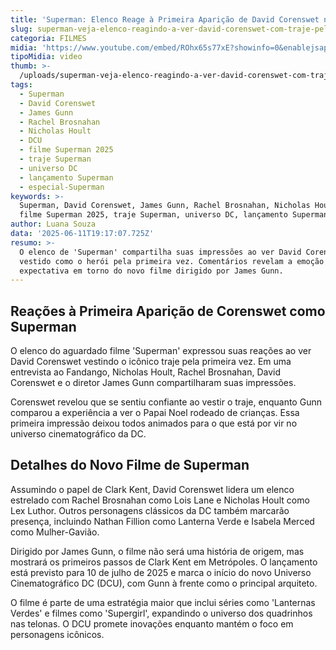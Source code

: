```yaml
---
title: 'Superman: Elenco Reage à Primeira Aparição de David Corenswet no Traje Icônico'
slug: superman-veja-elenco-reagindo-a-ver-david-corenswet-com-traje-pela-1-vez
categoria: FILMES
midia: 'https://www.youtube.com/embed/ROhx65s77xE?showinfo=0&enablejsapi=1'
tipoMidia: video
thumb: >-
  /uploads/superman-veja-elenco-reagindo-a-ver-david-corenswet-com-traje-pela-1-vez-thumb.png
tags:
  - Superman
  - David Corenswet
  - James Gunn
  - Rachel Brosnahan
  - Nicholas Hoult
  - DCU
  - filme Superman 2025
  - traje Superman
  - universo DC
  - lançamento Superman
  - especial-Superman
keywords: >-
  Superman, David Corenswet, James Gunn, Rachel Brosnahan, Nicholas Hoult, DCU,
  filme Superman 2025, traje Superman, universo DC, lançamento Superman
author: Luana Souza
data: '2025-06-11T19:17:07.725Z'
resumo: >-
  O elenco de 'Superman' compartilha suas impressões ao ver David Corenswet
  vestido como o herói pela primeira vez. Comentários revelam a emoção e
  expectativa em torno do novo filme dirigido por James Gunn.
---
```


## Reações à Primeira Aparição de Corenswet como Superman

O elenco do aguardado filme 'Superman' expressou suas reações ao ver David Corenswet vestindo o icônico traje pela primeira vez. Em uma entrevista ao Fandango, Nicholas Hoult, Rachel Brosnahan, David Corenswet e o diretor James Gunn compartilharam suas impressões.

Corenswet revelou que se sentiu confiante ao vestir o traje, enquanto Gunn comparou a experiência a ver o Papai Noel rodeado de crianças. Essa primeira impressão deixou todos animados para o que está por vir no universo cinematográfico da DC.

## Detalhes do Novo Filme de Superman

Assumindo o papel de Clark Kent, David Corenswet lidera um elenco estrelado com Rachel Brosnahan como Lois Lane e Nicholas Hoult como Lex Luthor. Outros personagens clássicos da DC também marcarão presença, incluindo Nathan Fillion como Lanterna Verde e Isabela Merced como Mulher-Gavião.

Dirigido por James Gunn, o filme não será uma história de origem, mas mostrará os primeiros passos de Clark Kent em Metrópoles. O lançamento está previsto para 10 de julho de 2025 e marca o início do novo Universo Cinematográfico DC (DCU), com Gunn à frente como o principal arquiteto.

O filme é parte de uma estratégia maior que inclui séries como 'Lanternas Verdes' e filmes como 'Supergirl', expandindo o universo dos quadrinhos nas telonas. O DCU promete inovações enquanto mantém o foco em personagens icônicos.

